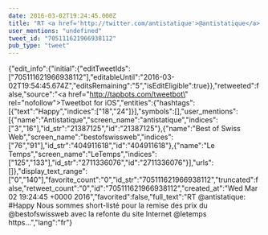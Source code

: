 ```yaml
---
date: 2016-03-02T19:24:45.000Z
title: "RT <a href='http://twitter.com/antistatique'>@antistatique</a>: #Happy Nous sommes short-listé pour la remise des prix du <a href='http://twitter.com/bestofswissweb'>@bestofswissweb</a> avec la refonte du site Internet <a href='http://twitter.com/letemps'>@letemps</a> https…″"
user_mentions: "undefined"
tweet_id: "705111621966938112"
pub_type: "tweet"
---
```

{"edit_info":{"initial":{"editTweetIds":["705111621966938112"],"editableUntil":"2016-03-02T19:54:45.674Z","editsRemaining":"5","isEditEligible":true}},"retweeted":false,"source":"<a href=\"http://tapbots.com/tweetbot\" rel=\"nofollow\">Tweetbot for iΟS</a>","entities":{"hashtags":[{"text":"Happy","indices":["18","24"]}],"symbols":[],"user_mentions":[{"name":"Antistatique","screen_name":"antistatique","indices":["3","16"],"id_str":"21387125","id":"21387125"},{"name":"Best of Swiss Web","screen_name":"bestofswissweb","indices":["76","91"],"id_str":"404911618","id":"404911618"},{"name":"Le Temps","screen_name":"LeTemps","indices":["125","133"],"id_str":"2711336076","id":"2711336076"}],"urls":[]},"display_text_range":["0","140"],"favorite_count":"0","id_str":"705111621966938112","truncated":false,"retweet_count":"0","id":"705111621966938112","created_at":"Wed Mar 02 19:24:45 +0000 2016","favorited":false,"full_text":"RT @antistatique: #Happy Nous sommes short-listé pour la remise des prix du @bestofswissweb avec la refonte du site Internet @letemps https…","lang":"fr"}
